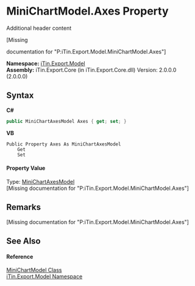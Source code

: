 # MiniChartModel.Axes Property 
Additional header content 

\[Missing <summary> documentation for "P:iTin.Export.Model.MiniChartModel.Axes"\]

**Namespace:**&nbsp;<a href="N_iTin_Export_Model">iTin.Export.Model</a><br />**Assembly:**&nbsp;iTin.Export.Core (in iTin.Export.Core.dll) Version: 2.0.0.0 (2.0.0.0)

## Syntax

**C#**<br />
``` C#
public MiniChartAxesModel Axes { get; set; }
```

**VB**<br />
``` VB
Public Property Axes As MiniChartAxesModel
	Get
	Set
```


#### Property Value
Type: <a href="T_iTin_Export_Model_MiniChartAxesModel">MiniChartAxesModel</a><br />\[Missing <value> documentation for "P:iTin.Export.Model.MiniChartModel.Axes"\]

## Remarks
\[Missing <remarks> documentation for "P:iTin.Export.Model.MiniChartModel.Axes"\]

## See Also


#### Reference
<a href="T_iTin_Export_Model_MiniChartModel">MiniChartModel Class</a><br /><a href="N_iTin_Export_Model">iTin.Export.Model Namespace</a><br />